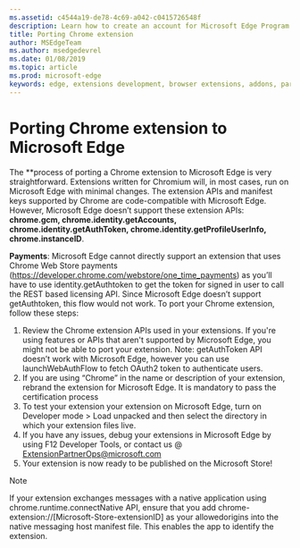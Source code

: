 ```yaml
---
ms.assetid: c4544a19-de78-4c69-a042-c0415726548f
description: Learn how to create an account for Microsoft Edge Program to Partner center.
title: Porting Chrome extension
author: MSEdgeTeam
ms.author: msedgedevrel
ms.date: 01/08/2019
ms.topic: article
ms.prod: microsoft-edge
keywords: edge, extensions development, browser extensions, addons, partner center, developer
---
```


# Porting Chrome extension to Microsoft Edge

The **process of porting a Chrome extension to Microsoft Edge is very straightforward. Extensions written for Chromium will, in most cases, run on Microsoft Edge with minimal changes. The extension APIs and manifest keys supported by Chrome are code-compatible with Microsoft Edge. However, Microsoft Edge doesn’t support these extension APIs: **chrome.gcm, chrome.identity.getAccounts, chrome.identity.getAuthToken, chrome.identity.getProfileUserInfo, chrome.instanceID**.  

**Payments**: Microsoft Edge cannot directly support an extension that uses Chrome Web Store payments (<https://developer.chrome.com/webstore/one_time_payments>) as you’ll have to use identity.getAuthtoken to get the token for signed in user to call the REST based licensing API. Since Microsoft Edge doesn’t support getAuthtoken, this flow would not work.
To port your Chrome extension,  follow these steps:  

1. Review the Chrome extension APIs used in your extensions. If you're using features or APIs that aren't supported by Microsoft Edge, you might not be able to port your extension.
Note: getAuthToken API doesn’t work with Microsoft Edge, however you can use launchWebAuthFlow to fetch OAuth2 token to authenticate users.
2. If you are using “Chrome” in the name or description of your extension, rebrand the extension for Microsoft Edge. It is mandatory to pass the certification process
3. To test your extension your extension on Microsoft Edge, turn on Developer mode >  Load unpacked and then select the directory in which your extension files live.
4. If you have any issues, debug your extensions in Microsoft Edge by using F12 Developer Tools, or contact us @ ExtensionPartnerOps@microsoft.com
5. Your extension is now ready to be published on the Microsoft Store!
  
> [!Note]
>If your extension exchanges messages with a native application using chrome.runtime.connectNative API, ensure that you add chrome-extension://[Microsoft-Store-extensionID] as your allowedorigins into the native messaging host manifest file. This enables the app to identify the extension.
